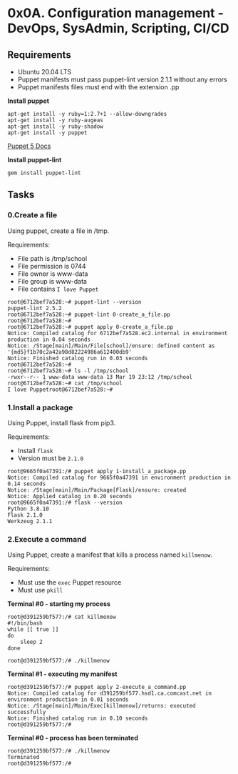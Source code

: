 # 0x0A. Configuration management - DevOps, SysAdmin, Scripting, CI/CD

## Requirements
* Ubuntu 20.04 LTS
* Puppet manifests must pass puppet-lint version 2.1.1 without any errors
* Puppet manifests files must end with the extension .pp

__Install puppet__
```
apt-get install -y ruby=1:2.7+1 --allow-downgrades
apt-get install -y ruby-augeas
apt-get install -y ruby-shadow
apt-get install -y puppet
```
[Puppet 5 Docs](https://puppet.com/docs/puppet/5.5/puppet_index.html)

__Install puppet-lint__
```
gem install puppet-lint
```

## Tasks
### 0.Create a file
Using puppet, create a file in /tmp.

Requirements:
* File path is /tmp/school
* File permission is 0744
* File owner is www-data
* File group is www-data
* File contains `I love Puppet`
```
root@6712bef7a528:~# puppet-lint --version
puppet-lint 2.5.2
root@6712bef7a528:~# puppet-lint 0-create_a_file.pp
root@6712bef7a528:~# 
root@6712bef7a528:~# puppet apply 0-create_a_file.pp
Notice: Compiled catalog for 6712bef7a528.ec2.internal in environment production in 0.04 seconds
Notice: /Stage[main]/Main/File[school]/ensure: defined content as '{md5}f1b70c2a42a98d82224986a612400db9'
Notice: Finished catalog run in 0.03 seconds
root@6712bef7a528:~#
root@6712bef7a528:~# ls -l /tmp/school
-rwxr--r-- 1 www-data www-data 13 Mar 19 23:12 /tmp/school
root@6712bef7a528:~# cat /tmp/school
I love Puppetroot@6712bef7a528:~#
```

### 1.Install a package
Using Puppet, install flask from pip3.

Requirements:
* Install `flask`
* Version must be `2.1.0`
```
root@9665f0a47391:/# puppet apply 1-install_a_package.pp
Notice: Compiled catalog for 9665f0a47391 in environment production in 0.14 seconds
Notice: /Stage[main]/Main/Package[Flask]/ensure: created
Notice: Applied catalog in 0.20 seconds
root@9665f0a47391:/# flask --version
Python 3.8.10
Flask 2.1.0
Werkzeug 2.1.1
```

### 2.Execute a command
Using Puppet, create a manifest that kills a process named `killmenow`.

Requirements:
* Must use the `exec` Puppet resource
* Must use `pkill`

__Terminal #0 - starting my process__
```
root@d391259bf577:/# cat killmenow
#!/bin/bash
while [[ true ]]
do
    sleep 2
done

root@d391259bf577:/# ./killmenow
```
__Terminal #1 - executing my manifest__
```
root@d391259bf577:/# puppet apply 2-execute_a_command.pp
Notice: Compiled catalog for d391259bf577.hsd1.ca.comcast.net in environment production in 0.01 seconds
Notice: /Stage[main]/Main/Exec[killmenow]/returns: executed successfully
Notice: Finished catalog run in 0.10 seconds
root@d391259bf577:/#
```
__Terminal #0 - process has been terminated__
```
root@d391259bf577:/# ./killmenow
Terminated
root@d391259bf577:/#
```
